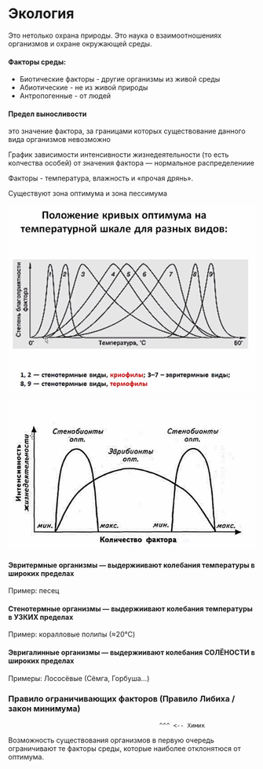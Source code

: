 # Экология

Это нетолько охрана природы.
Это наука о взаимоотношениях организмов и охране окружающей среды.

#### Факторы среды:
- Биотические факторы - другие организмы из живой среды
- Абиотические - не из живой природы
- Антропогенные - от людей

#### Предел выносливости 
это значение фактора, 
за границами которых существование данного вида организмов невозможно

График зависимости интенсивности жизнедеятельности (то есть колчества особей)
от значения фактора — нормальное распределениие

Факторы - температура, влажность и «прочая дрянь».

Существуют зона оптимума и зона пессимума

<img src="eco_res/temp_dependence.png"></img>

<img src="eco_res/evro_and_steno_biots.png"></img>

#### Эвритермные организмы — выдержиивают колебания температуры в широких пределах
Пример: песец


#### Стенотермные организмы — выдержиивают колебания температуры в УЗКИХ пределах
Пример: коралловые полипы (≈20°C)

#### Эвригалинные организмы — выдержиивают колебания СОЛЁНОСТИ в широких пределах
Примеры: Лососёвые (Сёмга, Горбуша…)

### Правило ограничивающих факторов (Правило Либиха / закон минимума)
                                               ^^^ <-- Химик
Возможность существования организмов в первую очередь ограничивают те факторы среды, 
которые наиболее отклонятюся от оптимума.




